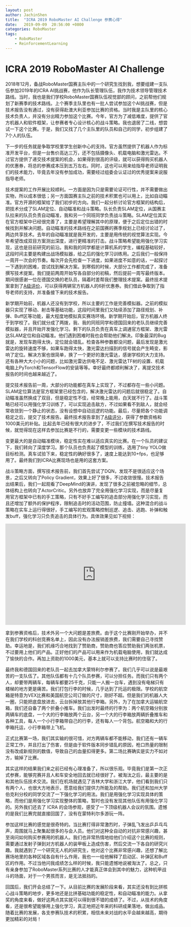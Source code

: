 ```yaml
---
layout: post
author: JachinShen
title:  "ICRA 2019 RoboMaster AI Challenge 参赛心得"
date:   2019-09-09  20:56:00 +0800
categories: RoboMaster
tags: 
    - RoboMaster
    - ReinforcementLearning
---
```

# ICRA 2019 RoboMaster AI Challenge

2018年12月，备战RoboMaster国赛主队中的一个研究生找到我，想要组建一支队伍参加2019年的ICRA AI挑战赛，他作为队长管理队伍，我作为技术领导管理技术路线。当时，我也是我们学校RoboMaster国赛队伍视觉部的顾问，之前帮他们规划了新赛季的技术路线。上个赛季主队里也有一批人尝试参加这个AI挑战赛，但是技术报告没有通过，没有获得赴澳大利亚参加比赛的资格。当时我是主队里的核心技术负责人，并没有分出精力参加这个比赛。今年，官方为了减低难度，提供了官方机器人和软件框架，让参赛者专心设计核心的战斗策略。我也退居了二线，想尝试一下这个比赛。于是，我们又找了几个主队里的队员和自己的同学，初步组建了7个人的队伍。

下一步的任务就是争取学校里学生创新中心的支持。官方虽然提供了机器人作为标准开发平台，但是一台售价高达三万，还不包括摄像头、机载电脑和激光雷达。不过官方提供了递交技术提案的机会，如果得到很高的评级，就可以获得购买机器人的优惠券，将总的参赛成本压到五万左右。同时，这也可以用来给指导老师证明我们的技术能力，毕竟去年没有参加成功，需要经过组委会认证过的优秀提案来说服指导老师。

技术提案的工作开展比较顺利。一方面是因为只是需要论证可行性，并不需要做出实物，所以成本很低；另一方面国赛主队之前的技术积累也可以用上，比如自动瞄准。官方开源的框架给了我们初步的方向。我们一起分析讨论官方框架的结构后，把技术分成了SLAM定位、自动瞄准和战斗策略。队长负责SLAM定位，从国赛主队拉来的队员负责自动瞄准，我和另一个同班同学负责战斗策略。SLAM定位其实在官方框架中已经很完善了，主要是希望理解其中的原理，便于之后定位出错的时候找到并解决问题。自动瞄准的技术路线在之前国赛的赛季规划上已经讨论过了，两边共享技术。去年的自动瞄准就是我开发的，主要是用传统的视觉算法实现。今年希望改成双目方案测出深度，进行更精准的打击。战斗策略希望能用强化学习实现，这也是目前研究的前沿。我和我的同学都是计算机系的学生，编程基础较好，这段时间主要是构建出战场模拟器，给之后的强化学习训练用。之后我们一般保持一周开一次会的节奏。每次开会先检查一下进度，如果进度不如意的话，一起探讨一下遇到的困难，尝试找到解决方案。到寒假的时候，大部分工作都完成了，准备撰写技术提案。我们提前两周开始写各自部分的初稿，然后提前一周写最终版本。期间很感谢一位在德国交换的老队员，隔着时差帮我们整理技术提案。最终技术提案拿到了[A级评价](https://www.robomaster.com/en-US/resource/pages/1006?type=announcementSub)，可以获得两辆官方机器人的6折优惠券。我们借此争取到了指导老师的支持，并准备接下来的技术报告。

新学期开始前，机器人还没有到学校，所以主要的工作是完善模拟器。之前的模拟器只实现了移动、射击等基础功能，这段时间里我们又陆续添加了路径规划、补弹、Buff区等功能，最大程度地模拟真实赛场环境。新学期开始后，官方机器人终于到学校了。我们就分成了两拨，我、我的同班同学和德国回来的老队员继续完善模拟器，并且开始开发强化学习。剩下的队员负责在真车上调通官方框架、激光雷达SLAM定位和自动瞄准。他们遇到困难时我也会帮助他们解决。印象最深的Bug就是，发现车跑得太快，定位就会错乱。检查各种参数都没问题，最后发现是激光雷达的旋转速度不够，如果车跑得太快，激光雷达扫描到的信号就会产生畸变，影响了定位。解决方案也很简单，换了一个更好的激光雷达，感谢学校的大力支持。还有各种大大小小的问题，比如激光雷达供电不足、激光雷达TF树的设置、机载电脑上PyTorch和TensorFlow的安装等等。幸好最终都顺利解决了，离提交技术报告的时间也越来越近了。

提交技术报告前一周，大部分的功能都在真车上实现了，不过都存在一些小问题。SLAM定位算法是官方框架里已经包含的，解决激光雷达的问题后就很稳定了。自动瞄准虽然换成了双目，但是稳定性不佳，经常晚上能用，白天就不行了。战斗策略已经可以用强化学习训练了，可以实现追击敌方，不过如果看不到敌人，就会经常收敛到一个静止的状态，没有设想中自动巡逻的功能。最后，尽量把各个功能调稳定之后，提交了技术报告。最终技术报告拿到了[A级评分](https://www.robomaster.com/en-US/resource/pages/1020?type=announcementSub)，获得了参数资格和1000美元的补贴。比起去年已经有很大的进步了，不过我们在撰写技术报告的时候，就觉得现在这样去参加比赛是不行的，需要变更一些模块的技术路线。

变更最大的是自动瞄准模块，稳定性实在难以适应真实的比赛。在一个队员的建议下，我们转向了深度学习。那个队员也负责起了模型的训练，选用了tiny YOLO做目标检测。真车试验下来，稳定性的确好很多了，速度上能达到10+fps，也足够用了。最终我们到ICRA比赛现场也是用的这套方案。

战斗策略方面，撰写技术报告前，我们首先尝试了DQN，发现不是很适应这个场景，之后又转向了Policy Gradient，效果上好了很多，不过收敛很慢。技术报告出结果后，我们一起观看了DeepMind的演讲，发现了很多之前被忽略的细节，总体结构上也转向了ActorCritic。另外也放弃了完全用强化学习实现，而是尽量复用官方框架中已有的手工策略，只有不好手工编写的追击部分用强化学习实现，而且还增加了额外的保护程序，限制追击时的活动范围，防止撞墙。这种混合的战斗策略在实车上运行得很好，手工编写的宏观策略控制巡逻、追击、逃跑、补弹和触发buff，强化学习只负责追击的具体行为。具体效果见如下视频：

<iframe width="560" height="315" src="https://www.youtube.com/embed/pTiAzl6hWXM" frameborder="0" allow="accelerometer; autoplay; encrypted-media; gyroscope; picture-in-picture" allowfullscreen></iframe>

拿到参赛资格后，技术外另一个大问题是差旅费。由于这个比赛刚开始举办，并不在我们学校的科创竞赛名单上，因此没有办法报销差旅费，我们需要自己寻找赞助。幸运地是，我们机缘巧合地找到了赞助商，赞助商也答应赞助我们两张机票，不过要用上他们的产品。正好他们的产品可以用来作为机载电脑使用，我们就达成了愉快的合作。再加上资助的1000美元，基本上就可以支持比赛时的住宿了。

最终我和德国回来的老队员一起去加拿大蒙特利尔参赛了。我们几乎可以说是最艰苦的一支队伍了。其他队伍都有十几个队员参赛，可以分担任务。而我们只有两个人，却要带两辆车，每辆车都要25千克，只能一人搬一台车，遇到没有电梯只有楼梯的地方更是痛苦。我们打包行李的时候，几乎达到了托运的极限。学校的航空箱是特意为VEX比赛和美国航空公司订做的尺寸，刚好不超。但是我们的机器人大一圈，只能把底盘放进去，云台拆掉放其他行李箱。另外，为了在加拿大运输航空箱，我们还自备了两个折叠小推车。我们出发时最终的行李为：两个航空箱分别放两辆车的底盘，一个大的行李箱放两个云台，另一个大的行李箱放两辆折叠推车和各种工具，每人一个小行李箱带自己的行李，还有每人一个背包。航空箱和大的行李箱托运，小行李箱带上飞机。

正式比赛第一场，我们其实输的很可惜，对方两辆车都不能移动，我们还有一辆车正常工作，并且打出了伤害，但是由于软件版本同步错乱的原因，枪口热量的限制没有改成新规则的数值，导致自己的血量扣得更多。第二场比赛确实是实力不如对方，输掉了比赛。

其实这样的结果我们来之前已经有心理准备了，所以很乐观。毕竟我们是第一次正式参赛，能够完赛并且人和车安全地回去就已经很好了。被淘汰之后，最主要的是和其他队伍技术交流。我们在机场就遇见了吉林大学和浙江大学，他们看到我们只有两个人，也很大方地表示，愿意给我们提供力所能及的帮助。我们还和加州大学伯克利分校的同学交流了一下强化学习的用法。我们是用强化学习实现具体的策略，而他们是用强化学习实现整体的策略，暂时也没有发现其他队伍有用强化学习的。另外我们还去了 ICRA 的会场参观，感受了一下顶级机器人会议的氛围。遗憾的是我们比赛完就直接回国了，没有在蒙特利尔多游玩一阵。

参加这样比赛的感觉是很奇特的。当比赛打得非常激烈时，子弹乱飞发出乒乒乓乓声，周围就马上聚集起很多的与会人员。他们对这种全自动的对抗非常感兴趣，甚至询问如何购买参赛用的机器人。我们也非常热情地给他们介绍这个比赛的规则，需要通过发射子弹到对方机器人的装甲板上造成伤害，然后交流一下各自的研究兴趣。我就遇到了一个研究无人机的研究生，他对这个比赛非常感兴趣，还想了解比赛场地里的各种区域各自有什么作用，我也一一给他解释了启动区、补弹区和Buff区的作用。不过当他问我成绩怎么样的时候，我只能遗憾地说被淘汰了。总之，只有亲身参加了RoboMaster系列比赛的人才能真正体会到其中的魅力，这种机甲战斗的场面，对于一个男孩而言，是无法抵挡的。

回国后，我们开会总结了一下。从目前比赛的发展阶段来看，其实还没有到比拼核心战斗策略的地步，更多地还是比拼基础功能的稳定性，和自动瞄准的能力。从拿奖的角度来看，做好这两点其实就可以得到很不错的成绩了。不过，从技术的角度看，还是很希望能够用上强化学习，真正地把近年来的科研成果落地，做出成品。随着比赛的发展，各支参赛队技术的积累，相信未来对战的水平会越来越高，期待更加精彩的对局！